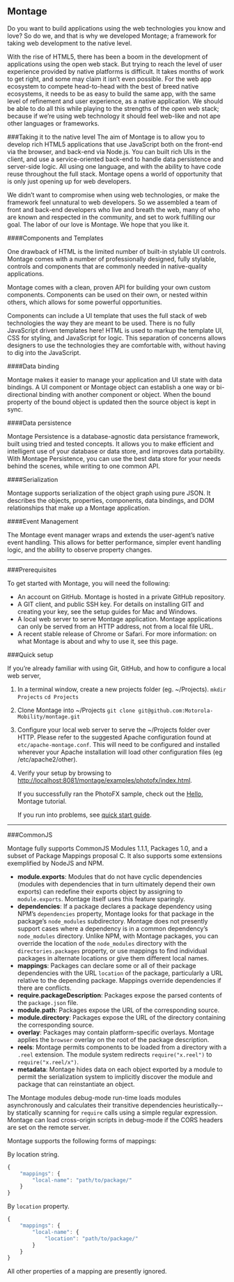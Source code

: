 ## Montage

Do you want to build applications using the web technologies you know and love?
So do we, and that is why we developed Montage; a framework for taking web development to the native level.

With the rise of HTML5, there has been a boom in the development of applications using the open web stack. But trying to reach the level of user experience provided by native platforms is difficult. It takes months of work to get right, and some may claim it isn’t even possible. For the web app ecosystem to compete head-to-head with the best of breed native ecosystems, it needs to be as easy to build the same app, with the same level of refinement and user experience, as a native application. We should be able to do all this while playing to the strengths of the open web stack; because if we’re using web technology it should feel web-like and not ape other languages or frameworks.

###Taking it to the native level
The aim of Montage is to allow you to develop rich HTML5 applications that use JavaScript both on the front-end via the browser, and back-end via Node.js. You can built rich UIs in the client, and use a service-oriented back-end to handle data persistence and server-side logic. All using one language, and with the ability to have code reuse throughout the full stack. Montage opens a world of opportunity that is only just opening up for web developers.

We didn’t want to compromise when using web technologies, or make the framework feel unnatural to web developers. So we assembled a team of front and back-end developers who live and breath the web, many of who are known and respected in the community, and set to work fulfilling our goal. The labor of our love is Montage. We hope that you like it.

####Components and Templates

One drawback of HTML is the limited number of built-in stylable UI controls. Montage comes with a number of professionally designed, fully stylable, controls and components that are commonly needed in native-quality applications.

Montage comes with a clean, proven API for building your own custom components. Components can be used on their own, or nested within others, which allows for some powerful opportunities.

Components can include a UI template that uses the full stack of web technologies the way they are meant to be used. There is no fully JavaScript driven templates here! HTML is used to markup the template UI, CSS for styling, and JavaScript for logic. This separation of concerns allows designers to use the technologies they are comfortable with, without having to dig into the JavaScript.

####Data binding

Montage makes it easier to manage your application and UI state with data bindings. A UI component or Montage object can establish a one way or bi-directional binding with another component or object. When the bound property of the bound object is updated then the source object is kept in sync.

####Data persistence

Montage Persistence is a database-agnostic data persistance framework, built using tried and tested concepts. It allows you to make efficient and intelligent use of your database or data store, and improves data portability. With Montage Persistence, you can use the best data store for your needs behind the scenes, while writing to one common API.

####Serialization

Montage supports serialization of the object graph using pure JSON. It describes the objects, properties, components, data bindings, and DOM relationships that make up a Montage application.

####Event Management

The Montage event manager wraps and extends the user-agent’s native event handling. This allows for better performance, simpler event handling logic, and the ability to observe property changes.

--------

###Prerequisites

To get started with Montage, you will need the following:

-   An account on GitHub. Montage is hosted in a private GitHub repository.
-   A GIT client, and public SSH key. For details on installing GIT and creating your key, see the setup guides for Mac and Windows.
-   A local web server to serve Montage application. Montage applications can only be served from an HTTP address, not from a local file URL.
-   A recent stable release of Chrome or Safari.
    For more information: on what Montage is about and why to use it, see this page.

###Quick setup

If you’re already familiar with using Git, GitHub, and how to configure a local web server,

1.  In a terminal window, create a new projects folder (eg. ~/Projects).
    ``mkdir Projects``
    ``cd Projects``
2.  Clone Montage into ~/Projects
    ``git clone git@github.com:Motorola-Mobility/montage.git``
3.  Configure your local web server to serve the ~/Projects folder over HTTP.
    Please refer to the suggested Apache configuration found at ``etc/apache-montage.conf``.  This
    will need to be configured and installed wherever your Apache installation will load other configuration files (eg /etc/apache2/other).
4.  Verify your setup by browsing to [http://localhost:8081/montage/examples/photofx/index.html](http://localhost:8081/montage/examples/photofx/index.html).

    If you successfully ran the PhotoFX sample, check out the [Hello](http://tetsubo.org/docs/montage/hello-montage-tutorial/), Montage tutorial.

    If you run into problems, see [quick start guide](http://tetsubo.org/home/quickstart/).

--------

###CommonJS

Montage fully supports CommonJS Modules 1.1.1, Packages 1.0, and a
subset of Package Mappings proposal C.  It also supports some extensions
exemplified by NodeJS and NPM.

-   **module.exports**: Modules that do not have cyclic dependencies
    (modules with dependencies that in turn ultimately depend their own
    exports) can redefine their exports object by assigning to
    ``module.exports``.  Montage itself uses this feature sparingly.
-   **dependencies**: If a package declares a package dependency
    using NPM’s ``dependencies`` property, Montage looks for that
    package in the package’s ``node_modules`` subdirectory.  Montage
    does not presently support cases where a dependency is in a common
    dependency’s ``node_modules`` directory.  Unlike NPM, with Montage
    packages, you can override the location of the ``node_modules``
    directory with the ``directories.packages`` property, or use
    mappings to find individual packages in alternate locations or give
    them different local names.
-   **mappings**: Packages can declare some or all of their package
    dependencies with the URL ``location`` of the package, particularly
    a URL relative to the depending package.  Mappings override
    dependencies if there are conflicts.
-   **require.packageDescription**: Packages expose the parsed
    contents of the ``package.json`` file.
-   **module.path**: Packages expose the URL of the corresponding
    source.
-   **module.directory**: Packages expose the URL of the directory
    containing the corresponding source.
-   **overlay**: Packages may contain platform-specific overlays.
    Montage applies the ``browser`` overlay on the root of the package
    description.
-   **reels**: Montage permits components to be loaded from a directory
    with a ``.reel`` extension.  The module system redirects
    ``require("x.reel")`` to ``require("x.reel/x")``.
-   **metadata**: Montage hides data on each object exported by a module
    to permit the serialization system to implicitly discover the module
    and package that can reinstantiate an object.

The Montage modules debug-mode run-time loads modules asynchronously and
calculates their transitive dependencies heuristically--by statically
scanning for ``require`` calls using a simple regular expression.
Montage can load cross-origin scripts in debug-mode if the CORS headers
are set on the remote server.

Montage supports the following forms of mappings:

By location string.

```javascript
{
    "mappings": {
        "local-name": "path/to/package/"
    }
}
```

By ``location`` property.

```javascript
{
    "mappings": {
        "local-name": {
            "location": "path/to/package/"
        }
    }
}
```

All other properties of a mapping are presently ignored.
